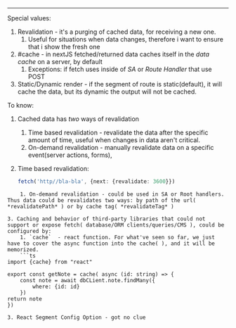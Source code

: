 ***
Special values: 
1. Revalidation - it's a purging of cached data, for receiving a new one. 
	1. Useful for situations when data changes, therefore i want to ensure that i show the fresh one 
2. #cache - in nextJS fetched/returned data caches itself in the *data cache* on a server, by default
	1. Exceptions: if fetch uses inside of *SA* or *Route Handler* that use POST 
3. Static/Dynamic render - if the segment of route is static(default), it will cache the data, but its dynamic the output will not be cached. 

To know:
1. Cached data has *two* ways of revalidation 
	1. Time based revalidation - revalidate the data after the specific amount of time, useful when changes in data aren't critical.
	2. On-demand revalidation - manually revalidate data on a specific event(server actions, forms), 

2. Time based revalidation:
	```ts
	fetch('http//bla-bla', {next: {revalidate: 3600}})
```
	1. On-demand revalidation - could be used in SA or Root handlers. Thus data could be revalidates two ways: by path of the url( *revalidatePath* ) or by cache tag( *revalidateTag* )  

3. Caching and behavior of third-party libraries that could not support or expose fetch( database/ORM clients/queries/CMS ), could be configured by:
	1. `cache`  - react function. For what've seen so far, we just have to cover the async function into the cache( ), and it will be memorized.
	```ts
import {cache} from "react"

export const getNote = cache( async (id: string) => {
	const note = await dbCLient.note.findMany({
		where: {id: id}
	})
return note 
})
```
	3. React Segment Config Option - got no clue